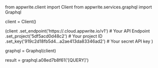 from appwrite.client import Client
from appwrite.services.graphql import Graphql

client = Client()

(client
  .set_endpoint('https://<REGION>.cloud.appwrite.io/v1') # Your API Endpoint
  .set_project('5df5acd0d48c2') # Your project ID
  .set_key('919c2d18fb5d4...a2ae413da83346ad2') # Your secret API key
)

graphql = Graphql(client)

result = graphql.a08ed7b8f61('[QUERY]')
